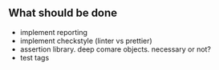 ## What should be done
- implement reporting
- implement checkstyle (linter vs prettier)
- assertion library. deep comare objects. necessary or not?
- test tags
